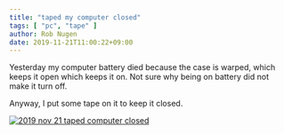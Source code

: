 ```yaml
---
title: "taped my computer closed"
tags: [ "pc", "tape" ]
author: Rob Nugen
date: 2019-11-21T11:00:22+09:00
---
```


Yesterday my computer battery died because the case is warped, which
keeps it open which keeps it on.  Not sure why being on battery did
not make it turn off.

Anyway, I put some tape on it to keep it closed.

[![2019 nov 21 taped computer closed](//b.robnugen.com/journal/2019/thumbs/2019_nov_21_taped_computer_closed.jpg)](//b.robnugen.com/journal/2019/2019_nov_21_taped_computer_closed.jpg)
